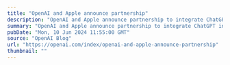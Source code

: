 ```yaml
---
title: "OpenAI and Apple announce partnership"
description: "OpenAI and Apple announce partnership to integrate ChatGPT into Apple experiences."
summary: "OpenAI and Apple announce partnership to integrate ChatGPT into Apple experiences."
pubDate: "Mon, 10 Jun 2024 11:55:00 GMT"
source: "OpenAI Blog"
url: "https://openai.com/index/openai-and-apple-announce-partnership"
thumbnail: ""
---
```


